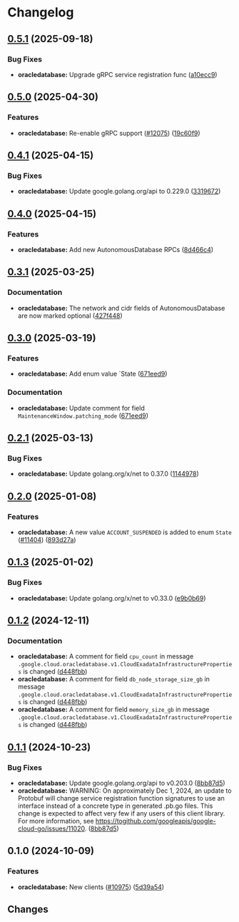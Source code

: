 # Changelog

## [0.5.1](https://github.com/googleapis/google-cloud-go/compare/oracledatabase/v0.5.0...oracledatabase/v0.5.1) (2025-09-18)


### Bug Fixes

* **oracledatabase:** Upgrade gRPC service registration func ([a10ecc9](https://github.com/googleapis/google-cloud-go/commit/a10ecc9b3c22e320e9a32dedef7248b42465cd49))

## [0.5.0](https://github.com/googleapis/google-cloud-go/compare/oracledatabase/v0.4.1...oracledatabase/v0.5.0) (2025-04-30)


### Features

* **oracledatabase:** Re-enable gRPC support ([#12075](https://github.com/googleapis/google-cloud-go/issues/12075)) ([19c60f9](https://github.com/googleapis/google-cloud-go/commit/19c60f9ac0489ad408b4a8672c5bf091022eda15))

## [0.4.1](https://github.com/googleapis/google-cloud-go/compare/oracledatabase/v0.4.0...oracledatabase/v0.4.1) (2025-04-15)


### Bug Fixes

* **oracledatabase:** Update google.golang.org/api to 0.229.0 ([3319672](https://github.com/googleapis/google-cloud-go/commit/3319672f3dba84a7150772ccb5433e02dab7e201))

## [0.4.0](https://github.com/googleapis/google-cloud-go/compare/oracledatabase/v0.3.1...oracledatabase/v0.4.0) (2025-04-15)


### Features

* **oracledatabase:** Add new AutonomousDatabase RPCs ([8d466c4](https://github.com/googleapis/google-cloud-go/commit/8d466c492fb1a15e1e857268397e795287fb844e))

## [0.3.1](https://github.com/googleapis/google-cloud-go/compare/oracledatabase/v0.3.0...oracledatabase/v0.3.1) (2025-03-25)


### Documentation

* **oracledatabase:** The network and cidr fields of AutonomousDatabase are now marked optional ([427f448](https://github.com/googleapis/google-cloud-go/commit/427f448d9a1a32a2a55a695e9e3a915fcc71ae19))

## [0.3.0](https://github.com/googleapis/google-cloud-go/compare/oracledatabase/v0.2.1...oracledatabase/v0.3.0) (2025-03-19)


### Features

* **oracledatabase:** Add enum value `State ([671eed9](https://github.com/googleapis/google-cloud-go/commit/671eed979bfdbf199c4c3787d4f18bca1d5883f4))


### Documentation

* **oracledatabase:** Update comment for field `MaintenanceWindow.patching_mode` ([671eed9](https://github.com/googleapis/google-cloud-go/commit/671eed979bfdbf199c4c3787d4f18bca1d5883f4))

## [0.2.1](https://github.com/googleapis/google-cloud-go/compare/oracledatabase/v0.2.0...oracledatabase/v0.2.1) (2025-03-13)


### Bug Fixes

* **oracledatabase:** Update golang.org/x/net to 0.37.0 ([1144978](https://github.com/googleapis/google-cloud-go/commit/11449782c7fb4896bf8b8b9cde8e7441c84fb2fd))

## [0.2.0](https://github.com/googleapis/google-cloud-go/compare/oracledatabase/v0.1.3...oracledatabase/v0.2.0) (2025-01-08)


### Features

* **oracledatabase:** A new value `ACCOUNT_SUSPENDED` is added to enum `State` ([#11404](https://github.com/googleapis/google-cloud-go/issues/11404)) ([893d27a](https://github.com/googleapis/google-cloud-go/commit/893d27a0b6eb65652ceae79e6ac4497797b52e75))

## [0.1.3](https://github.com/googleapis/google-cloud-go/compare/oracledatabase/v0.1.2...oracledatabase/v0.1.3) (2025-01-02)


### Bug Fixes

* **oracledatabase:** Update golang.org/x/net to v0.33.0 ([e9b0b69](https://github.com/googleapis/google-cloud-go/commit/e9b0b69644ea5b276cacff0a707e8a5e87efafc9))

## [0.1.2](https://github.com/googleapis/google-cloud-go/compare/oracledatabase/v0.1.1...oracledatabase/v0.1.2) (2024-12-11)


### Documentation

* **oracledatabase:** A comment for field `cpu_count` in message `.google.cloud.oracledatabase.v1.CloudExadataInfrastructureProperties` is changed ([d448fbb](https://github.com/googleapis/google-cloud-go/commit/d448fbb8ff228b1081ebbc98ee13e2a49e2b373c))
* **oracledatabase:** A comment for field `db_node_storage_size_gb` in message `.google.cloud.oracledatabase.v1.CloudExadataInfrastructureProperties` is changed ([d448fbb](https://github.com/googleapis/google-cloud-go/commit/d448fbb8ff228b1081ebbc98ee13e2a49e2b373c))
* **oracledatabase:** A comment for field `memory_size_gb` in message `.google.cloud.oracledatabase.v1.CloudExadataInfrastructureProperties` is changed ([d448fbb](https://github.com/googleapis/google-cloud-go/commit/d448fbb8ff228b1081ebbc98ee13e2a49e2b373c))

## [0.1.1](https://github.com/googleapis/google-cloud-go/compare/oracledatabase/v0.1.0...oracledatabase/v0.1.1) (2024-10-23)


### Bug Fixes

* **oracledatabase:** Update google.golang.org/api to v0.203.0 ([8bb87d5](https://github.com/googleapis/google-cloud-go/commit/8bb87d56af1cba736e0fe243979723e747e5e11e))
* **oracledatabase:** WARNING: On approximately Dec 1, 2024, an update to Protobuf will change service registration function signatures to use an interface instead of a concrete type in generated .pb.go files. This change is expected to affect very few if any users of this client library. For more information, see https://togithub.com/googleapis/google-cloud-go/issues/11020. ([8bb87d5](https://github.com/googleapis/google-cloud-go/commit/8bb87d56af1cba736e0fe243979723e747e5e11e))

## 0.1.0 (2024-10-09)


### Features

* **oracledatabase:** New clients ([#10975](https://github.com/googleapis/google-cloud-go/issues/10975)) ([5d39a54](https://github.com/googleapis/google-cloud-go/commit/5d39a54f645b118f6de80a14f942595e2c4dc6f9))

## Changes
